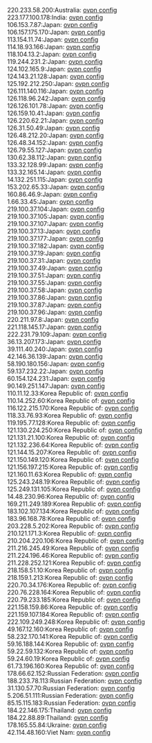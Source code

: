 220.233.58.200:Australia: [ovpn config](vpn/220_233_58_200.ovpn)  
223.177.100.178:India: [ovpn config](vpn/223_177_100_178.ovpn)  
106.153.7.87:Japan: [ovpn config](vpn/106_153_7_87.ovpn)  
106.157.175.170:Japan: [ovpn config](vpn/106_157_175_170.ovpn)  
113.154.11.74:Japan: [ovpn config](vpn/113_154_11_74.ovpn)  
114.18.93.166:Japan: [ovpn config](vpn/114_18_93_166.ovpn)  
118.104.13.2:Japan: [ovpn config](vpn/118_104_13_2.ovpn)  
119.244.231.2:Japan: [ovpn config](vpn/119_244_231_2.ovpn)  
124.102.165.9:Japan: [ovpn config](vpn/124_102_165_9.ovpn)  
124.143.21.128:Japan: [ovpn config](vpn/124_143_21_128.ovpn)  
125.192.212.250:Japan: [ovpn config](vpn/125_192_212_250.ovpn)  
126.111.140.116:Japan: [ovpn config](vpn/126_111_140_116.ovpn)  
126.118.96.242:Japan: [ovpn config](vpn/126_118_96_242.ovpn)  
126.126.101.78:Japan: [ovpn config](vpn/126_126_101_78.ovpn)  
126.159.10.41:Japan: [ovpn config](vpn/126_159_10_41.ovpn)  
126.220.62.21:Japan: [ovpn config](vpn/126_220_62_21.ovpn)  
126.31.50.49:Japan: [ovpn config](vpn/126_31_50_49.ovpn)  
126.48.212.20:Japan: [ovpn config](vpn/126_48_212_20.ovpn)  
126.48.34.152:Japan: [ovpn config](vpn/126_48_34_152.ovpn)  
126.79.55.127:Japan: [ovpn config](vpn/126_79_55_127.ovpn)  
130.62.38.112:Japan: [ovpn config](vpn/130_62_38_112.ovpn)  
133.32.128.99:Japan: [ovpn config](vpn/133_32_128_99.ovpn)  
133.32.165.14:Japan: [ovpn config](vpn/133_32_165_14.ovpn)  
14.132.251.115:Japan: [ovpn config](vpn/14_132_251_115.ovpn)  
153.202.65.33:Japan: [ovpn config](vpn/153_202_65_33.ovpn)  
160.86.46.9:Japan: [ovpn config](vpn/160_86_46_9.ovpn)  
1.66.33.45:Japan: [ovpn config](vpn/1_66_33_45.ovpn)  
219.100.37.104:Japan: [ovpn config](vpn/219_100_37_104.ovpn)  
219.100.37.105:Japan: [ovpn config](vpn/219_100_37_105.ovpn)  
219.100.37.107:Japan: [ovpn config](vpn/219_100_37_107.ovpn)  
219.100.37.13:Japan: [ovpn config](vpn/219_100_37_13.ovpn)  
219.100.37.177:Japan: [ovpn config](vpn/219_100_37_177.ovpn)  
219.100.37.182:Japan: [ovpn config](vpn/219_100_37_182.ovpn)  
219.100.37.19:Japan: [ovpn config](vpn/219_100_37_19.ovpn)  
219.100.37.31:Japan: [ovpn config](vpn/219_100_37_31.ovpn)  
219.100.37.49:Japan: [ovpn config](vpn/219_100_37_49.ovpn)  
219.100.37.51:Japan: [ovpn config](vpn/219_100_37_51.ovpn)  
219.100.37.55:Japan: [ovpn config](vpn/219_100_37_55.ovpn)  
219.100.37.58:Japan: [ovpn config](vpn/219_100_37_58.ovpn)  
219.100.37.86:Japan: [ovpn config](vpn/219_100_37_86.ovpn)  
219.100.37.87:Japan: [ovpn config](vpn/219_100_37_87.ovpn)  
219.100.37.96:Japan: [ovpn config](vpn/219_100_37_96.ovpn)  
220.211.97.8:Japan: [ovpn config](vpn/220_211_97_8.ovpn)  
221.118.145.17:Japan: [ovpn config](vpn/221_118_145_17.ovpn)  
222.231.79.109:Japan: [ovpn config](vpn/222_231_79_109.ovpn)  
36.13.207.173:Japan: [ovpn config](vpn/36_13_207_173.ovpn)  
39.111.40.240:Japan: [ovpn config](vpn/39_111_40_240.ovpn)  
42.146.36.139:Japan: [ovpn config](vpn/42_146_36_139.ovpn)  
58.190.180.156:Japan: [ovpn config](vpn/58_190_180_156.ovpn)  
59.137.232.22:Japan: [ovpn config](vpn/59_137_232_22.ovpn)  
60.154.124.231:Japan: [ovpn config](vpn/60_154_124_231.ovpn)  
90.149.251.147:Japan: [ovpn config](vpn/90_149_251_147.ovpn)  
110.11.12.33:Korea Republic of: [ovpn config](vpn/110_11_12_33.ovpn)  
110.14.252.60:Korea Republic of: [ovpn config](vpn/110_14_252_60.ovpn)  
116.122.215.170:Korea Republic of: [ovpn config](vpn/116_122_215_170.ovpn)  
118.33.76.93:Korea Republic of: [ovpn config](vpn/118_33_76_93.ovpn)  
119.195.77.128:Korea Republic of: [ovpn config](vpn/119_195_77_128.ovpn)  
121.130.224.250:Korea Republic of: [ovpn config](vpn/121_130_224_250.ovpn)  
121.131.21.100:Korea Republic of: [ovpn config](vpn/121_131_21_100.ovpn)  
121.132.236.64:Korea Republic of: [ovpn config](vpn/121_132_236_64.ovpn)  
121.144.15.207:Korea Republic of: [ovpn config](vpn/121_144_15_207.ovpn)  
121.150.149.120:Korea Republic of: [ovpn config](vpn/121_150_149_120.ovpn)  
121.156.197.215:Korea Republic of: [ovpn config](vpn/121_156_197_215.ovpn)  
121.160.11.63:Korea Republic of: [ovpn config](vpn/121_160_11_63.ovpn)  
125.243.248.19:Korea Republic of: [ovpn config](vpn/125_243_248_19.ovpn)  
125.249.131.105:Korea Republic of: [ovpn config](vpn/125_249_131_105.ovpn)  
14.48.230.96:Korea Republic of: [ovpn config](vpn/14_48_230_96.ovpn)  
169.211.249.189:Korea Republic of: [ovpn config](vpn/169_211_249_189.ovpn)  
183.102.107.134:Korea Republic of: [ovpn config](vpn/183_102_107_134.ovpn)  
183.96.168.78:Korea Republic of: [ovpn config](vpn/183_96_168_78.ovpn)  
203.228.5.202:Korea Republic of: [ovpn config](vpn/203_228_5_202.ovpn)  
210.121.171.3:Korea Republic of: [ovpn config](vpn/210_121_171_3.ovpn)  
210.204.220.106:Korea Republic of: [ovpn config](vpn/210_204_220_106.ovpn)  
211.216.245.49:Korea Republic of: [ovpn config](vpn/211_216_245_49.ovpn)  
211.224.196.46:Korea Republic of: [ovpn config](vpn/211_224_196_46.ovpn)  
211.228.252.121:Korea Republic of: [ovpn config](vpn/211_228_252_121.ovpn)  
218.158.51.10:Korea Republic of: [ovpn config](vpn/218_158_51_10.ovpn)  
218.159.1.213:Korea Republic of: [ovpn config](vpn/218_159_1_213.ovpn)  
220.70.34.176:Korea Republic of: [ovpn config](vpn/220_70_34_176.ovpn)  
220.76.228.164:Korea Republic of: [ovpn config](vpn/220_76_228_164.ovpn)  
220.79.233.185:Korea Republic of: [ovpn config](vpn/220_79_233_185.ovpn)  
221.158.159.86:Korea Republic of: [ovpn config](vpn/221_158_159_86.ovpn)  
221.159.107.184:Korea Republic of: [ovpn config](vpn/221_159_107_184.ovpn)  
222.109.249.248:Korea Republic of: [ovpn config](vpn/222_109_249_248.ovpn)  
49.167.12.160:Korea Republic of: [ovpn config](vpn/49_167_12_160.ovpn)  
58.232.170.141:Korea Republic of: [ovpn config](vpn/58_232_170_141.ovpn)  
59.16.188.144:Korea Republic of: [ovpn config](vpn/59_16_188_144.ovpn)  
59.22.59.132:Korea Republic of: [ovpn config](vpn/59_22_59_132.ovpn)  
59.24.60.19:Korea Republic of: [ovpn config](vpn/59_24_60_19.ovpn)  
61.73.196.160:Korea Republic of: [ovpn config](vpn/61_73_196_160.ovpn)  
178.66.62.152:Russian Federation: [ovpn config](vpn/178_66_62_152.ovpn)  
188.233.78.113:Russian Federation: [ovpn config](vpn/188_233_78_113.ovpn)  
31.130.57.70:Russian Federation: [ovpn config](vpn/31_130_57_70.ovpn)  
5.206.51.111:Russian Federation: [ovpn config](vpn/5_206_51_111.ovpn)  
85.15.115.183:Russian Federation: [ovpn config](vpn/85_15_115_183.ovpn)  
184.22.146.175:Thailand: [ovpn config](vpn/184_22_146_175.ovpn)  
184.22.88.89:Thailand: [ovpn config](vpn/184_22_88_89.ovpn)  
178.165.55.84:Ukraine: [ovpn config](vpn/178_165_55_84.ovpn)  
42.114.48.160:Viet Nam: [ovpn config](vpn/42_114_48_160.ovpn)  
